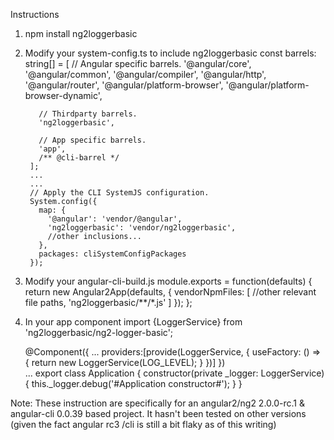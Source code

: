 Instructions
1. npm install ng2loggerbasic

2. Modify your system-config.ts to include ng2loggerbasic
        const barrels: string[] = [
          // Angular specific barrels.
          '@angular/core',
          '@angular/common',
          '@angular/compiler',
          '@angular/http',
          '@angular/router',
          '@angular/platform-browser',
          '@angular/platform-browser-dynamic',

          // Thirdparty barrels.
          'ng2loggerbasic',

          // App specific barrels.
          'app',
          /** @cli-barrel */
        ];
        ...
        ...
        // Apply the CLI SystemJS configuration.
        System.config({
          map: {
            '@angular': 'vendor/@angular',
            'ng2loggerbasic': 'vendor/ng2loggerbasic',
            //other inclusions...
          },
          packages: cliSystemConfigPackages
        });

3. Modify your angular-cli-build.js
   module.exports = function(defaults) {
   return new Angular2App(defaults, {
    vendorNpmFiles: [
      //other relevant file paths,
      'ng2loggerbasic/**/*.js'
    ]
   });
   };

4. In your app component
   import {LoggerService} from 'ng2loggerbasic/ng2-logger-basic';

   @Component({
   ...
      providers:[provide(LoggerService, {
                          useFactory: () => {
                            return new LoggerService(LOG_LEVEL);
                          }
              })]
   })              
   ...
   export class Application {
     constructor(private _logger: LoggerService) {
        this._logger.debug('#Application constructor#');
     }
   }

Note: These instruction are specifically for an angular2/ng2 2.0.0-rc.1 & angular-cli 0.0.39 based project. 
It hasn't been tested on other versions (given the fact angular rc3 /cli is still a bit flaky as of this writing)
